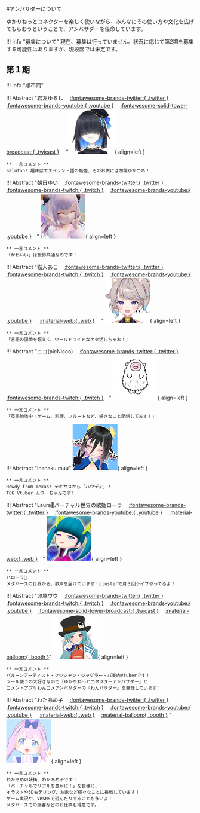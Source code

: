 #アンバサダーについて

ゆかりねっとコネクターを楽しく使いながら、みんなにその使い方や文化を広げてもらおうということで、アンバサダーを任命しています。

!!! info "募集について"
    現在、募集は行っていません。状況に応じて第2期を募集する可能性はありますが、現段階では未定です。
## 第１期

!!! info "順不同"

!!! Abstract "君友ゆるし 　[:fontawesome-brands-twitter:{ .twitter }](https://twitter.com/KimitomoJurusxi)       　 [:fontawesome-brands-youtube:{ .youtube }](https://www.youtube.com/channel/UCfcMCHWc7DmnuLuusOZI_aw) 　[:fontawesome-solid-tower-broadcast:{ .twicast }](https://twitcasting.tv/kimitomojurusxi/) 　"
    ![君友ゆるし](images/yurushi.png){ align=left } 

    ** 一言コメント **   
    Saluton! 趣味はエスペラント語の勉強、そのお供には勿論ゆかコネ！

!!! Abstract "朝日ゆい　 [:fontawesome-brands-twitter:{ .twitter }](https://twitter.com/asahi___yui)　 [:fontawesome-brands-twitch:{ .twitch }](https://www.twitch.tv/yuiasahiv) 　[:fontawesome-brands-youtube:{ .youtube }](https://www.youtube.com/c/AsahiYuiChannel)　"
    ![朝日ゆい](images/yui.jpg){ align=left } 

    ** 一言コメント **   
    「かわいい」は世界共通なのです！


!!! Abstract "猫入あこ　 [:fontawesome-brands-twitter:{ .twitter }](https://twitter.com/Aco_Necoilie) 　[:fontawesome-brands-twitch:{ .twitch }](https://www.twitch.tv/aco_necoilie) 　[:fontawesome-brands-youtube:{ .youtube }](https://www.youtube.com/channel/UCHLZrWmAUDN7kQuFaOJvXew) 　 [:material-web:{ .web }](https://aconecoaco151515.wixsite.com/aconeco) 　"
    ![猫入あこ](images/aco.png){ align=left } 

    ** 一言コメント **    
    「言語の国境を超えて、ワールドワイドなオタ活しちゃお！」

!!! Abstract "ニコ(picNicco)　 [:fontawesome-brands-twitter:{ .twitter }](https://twitter.com/Fl_picc359) 　[:fontawesome-brands-twitch:{ .twitch }](https://twitch.tv/picnicco)　"
    ![ニコ(picNicco)](images/niko.jfif){ align=left } 

    ** 一言コメント **    
    「英語勉強中！ゲーム、料理、フルートなど、好きなこと配信してます！」

!!! Abstract "Inanaku muu"
    ![muu](images/Muu_icon.png){ align=left } 

    ** 一言コメント **   
    Howdy from Texas! テキサスから「ハウディ」！
    TCG Vtuber ムウーちゃんです!

!!! Abstract "Laura💫バーチャル世界の歌姫ローラ　 [:fontawesome-brands-twitter:{ .twitter }](https://twitter.com/Laura_Diva_VR) 　[:fontawesome-brands-youtube:{ .youtube }](https://www.youtube.com/c/LauraDivaVR) 　[:material-web:{ .web }](　https://vprof.me/@/Laura_Diva_VR)　"
    ![Laura](images/Laura.png){ align=left } 

    ** 一言コメント **    
    ハローラ💫
    メタバースの世界から、歌声を届けています！clusterで月３回ライブやってるよ！


!!! Abstract "卯塚ウウ　 [:fontawesome-brands-twitter:{ .twitter }](https://twitter.com/uu_uzuka) 　[:fontawesome-brands-twitch:{ .twitch }](https://www.twitch.tv/uoo2525) 　[:fontawesome-brands-youtube:{ .youtube }](https://youtube.com/uooch/) 　[:fontawesome-solid-tower-broadcast:{ .twicast }](https://twitcasting.tv/uu_uzuka) 　[:material-balloon:{ .booth }](https://uoochan.booth.pm/)"
    ![Uu](images/uu.png){ align=left } 
        
    ** 一言コメント **    
    バルーンアーティスト・マジシャン・ジャグラー・バ美肉Vtuberです！
    ツール使うの大好きなので『ゆかりねっとコネクターアンバサダー』と
    コメントアプリわんコメアンバサダーの『わんバサダー』を兼任しています！

!!! Abstract "わたあめ子　 [:fontawesome-brands-twitter:{ .twitter }](https://twitter.com/wata_ame_ko) 　[:fontawesome-brands-twitch:{ .twitch }](https://www.twitch.tv/wataameko)　 [:fontawesome-brands-youtube:{ .youtube }](https://www.youtube.com/c/wataamekoch) 　 [:material-web:{ .web }](https://wataameko.com/ ) 　[:material-balloon:{ .booth }](https://wataameko.booth.pm/)    "
    ![Ameko](images/ameko.png){ align=left } 
    
    ** 一言コメント **    
    わたあめの妖精、わたあめ子です！
    「バーチャルでリアルを豊かに！」を目標に、
    イラストや3Dモデリング、お歌など様々なことに挑戦しています！
    ゲーム実況や、VRSNSで遊んだりすることも多いよ！
    メタバースでの接客などのお仕事も得意です。


